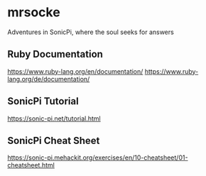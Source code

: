 # mrsocke
Adventures in SonicPi, where the soul seeks for answers

## Ruby Documentation
https://www.ruby-lang.org/en/documentation/
https://www.ruby-lang.org/de/documentation/

## SonicPi Tutorial
https://sonic-pi.net/tutorial.html

## SonicPi Cheat Sheet
https://sonic-pi.mehackit.org/exercises/en/10-cheatsheet/01-cheatsheet.html
